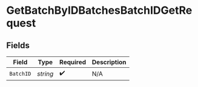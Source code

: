 # GetBatchByIDBatchesBatchIDGetRequest


## Fields

| Field              | Type               | Required           | Description        |
| ------------------ | ------------------ | ------------------ | ------------------ |
| `BatchID`          | *string*           | :heavy_check_mark: | N/A                |